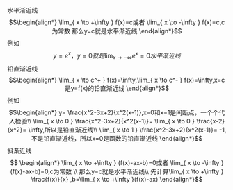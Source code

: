 水平渐近线
$$\begin{align*}
\lim_{ x \to +\infty } f(x)=c或者 \lim_{ x \to -\infty } f(x)=c,c为常数  
那么y=c就是水平渐近线
\end{align*}$$
例如$$y=e^x，y=0就是\lim_{ x \to -\infty } e^x=0 水平渐近线$$
铅直渐近线
$$\begin{align*}
\lim_{ x \to c^+ } f(x)=\infty,\lim_{ x \to c^- } f(x)=\infty,x=c是y=f(x)的铅直渐近线  
\end{align*}$$
例如
$$\begin{align*}
y= \frac{x^2-3x+2}{x^2(x-1)},x=0和x=1是间断点，一个个代入检验\\
\lim_{ x \to 0 }  \frac{x^2-3x+2}{x^2(x-1)}= \lim_{ x \to 0 } \frac{x-2}{x^2}= \infty,所以是铅直渐近线\\
\lim_{ x \to 1 }  \frac{x^2-3x+2}{x^2(x-1)}= -1,不是铅直渐近线，所以x=0是函数的铅直渐近线
\end{align*}$$
斜渐近线
$$
\begin{align*}
\lim_{ x \to +\infty } (f(x)-ax-b)=0或者 \lim_{ x \to -\infty } (f(x)-ax-b)=0,c为常数  \\
那么y=c就是水平渐近线\\
先计算\lim_{ x \to +\infty } \frac{f(x)}{x} ,b=\lim_{ x \to +\infty }(f(x)-ax) 
\end{align*}$$